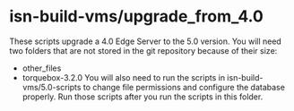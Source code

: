 # isn-build-vms/upgrade_from_4.0
These scripts upgrade a 4.0 Edge Server to the 5.0 version.
You will need two folders that are not stored in the git repository because
of their size:
+ other_files
+ torquebox-3.2.0
You will also need to run the scripts in isn-build-vms/5.0-scripts to change
file permissions and configure the database properly. Run those scripts
after you run the scripts in this folder.
